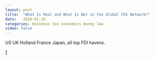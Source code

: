 ```yaml
---
layout: post
title:  "What Is Real and What Is Not in the Global FDI Network?"
date:   2020-01-16
categories: business tax economics money law
video: false
---
```


US UK Holland France Japan, all top FDI havens.

[1]

[1]: //www.imf.org/en/Publications/WP/Issues/2019/12/11/what-is-real-and-what-is-not-in-the-global-fdi-network


